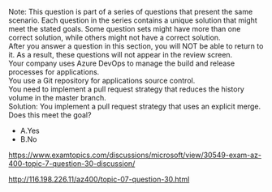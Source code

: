 Note: This question is part of a series of questions that present the same scenario. Each question in the series contains a unique solution that might meet the stated goals. Some question sets might have more than one correct solution, while others might not have a correct solution.<br/>After you answer a question in this section, you will NOT be able to return to it. As a result, these questions will not appear in the review screen.<br/>Your company uses Azure DevOps to manage the build and release processes for applications.<br/>You use a Git repository for applications source control.<br/>You need to implement a pull request strategy that reduces the history volume in the master branch.<br/>Solution: You implement a pull request strategy that uses an explicit merge.<br/>Does this meet the goal?<br/><ul><li class="multi-choice-item"><span class="multi-choice-letter" data-choice-letter="A">A.</span>Yes</li><li class="multi-choice-item correct-hidden"><span class="multi-choice-letter" data-choice-letter="B">B.</span>No</li></ul><p><a href="https://www.examtopics.com/discussions/microsoft/view/30549-exam-az-400-topic-7-question-30-discussion/">https://www.examtopics.com/discussions/microsoft/view/30549-exam-az-400-topic-7-question-30-discussion/</a></p><p><a href="http://116.198.226.11/az400/topic-07-question-30.html">http://116.198.226.11/az400/topic-07-question-30.html</a></p><script src="https://giscus.app/client.js"                    data-repo="azsamples/az204"                    data-repo-id="R_kgDOMRXzDQ"                    data-category="General"                    data-category-id="DIC_kwDOMRXzDc4Cgi27"                    data-mapping="pathname"                    data-strict="1"                    data-reactions-enabled="0"                    data-emit-metadata="0"                    data-input-position="bottom"                    data-theme="preferred_color_scheme"                    data-lang="en"                    crossorigin="anonymous"                    async>                    </script>
